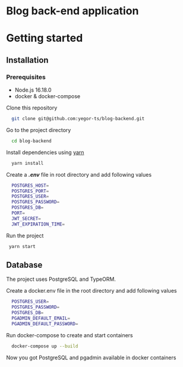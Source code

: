 # Blog back-end application

# Getting started

## Installation

### Prerequisites

 - Node.js 16.18.0
 - docker & docker-compose

Clone this repository
```bash
  git clone git@github.com:yegor-ts/blog-backend.git
```

Go to the project directory

```bash
  cd blog-backend
```

Install dependencies using [yarn](https://classic.yarnpkg.com/en/docs/install/#mac-stable)

```bash
  yarn install
```

Create a ***.env*** file in root directory and add following values

```bash
  POSTGRES_HOST=
  POSTGRES_PORT=
  POSTGRES_USER=
  POSTGRES_PASSWORD=
  POSTGRES_DB=
  PORT=
  JWT_SECRET=
  JWT_EXPIRATION_TIME=

```

Run the project

```bash
 yarn start
```

## Database

The project uses PostgreSQL and TypeORM.

Create a docker.env file in the root directory and add following values

```bash
  POSTGRES_USER=
  POSTGRES_PASSWORD=
  POSTGRES_DB=
  PGADMIN_DEFAULT_EMAIL=
  PGADMIN_DEFAULT_PASSWORD=
```

Run docker-compose to create and start containers

```bash
  docker-compose up --build
```
Now you got PostgreSQL and pgadmin available in docker containers